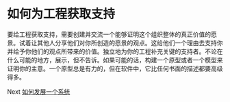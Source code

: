# 如何为工程获取支持
[//]: # (Version:1.0.0)
要给工程获取支持，需要创建并交流一个能够证明这个组织整体的真正价值的愿景。试着让其他人分享他们对你所创造的愿景的观点。这给他们一个理由去支持你并给予你他们的观点所带来的价值。独立地为你的工程补充关键的支持者。不论在什么可能的地方，展示，但不告诉。如果可能的话，构建一个原型或者一个模型来证明你的主意。一个原型总是有力的，但在软件中，它比任何书面的描述都要高级得多。

Next [如何发展一个系统](07-How-to-Grow-a-System.md)
